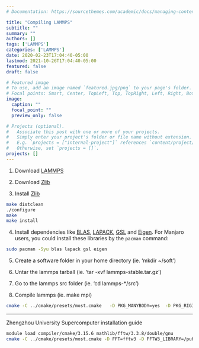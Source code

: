 ```yaml
---
# Documentation: https://sourcethemes.com/academic/docs/managing-content/

title: "Compiling LAMMPS"
subtitle: ""
summary: ""
authors: []
tags: ['LAMMPS']
categories: ['LAMMPS']
date: 2020-02-23T17:04:40-05:00
lastmod: 2021-10-26T17:04:40-05:00
featured: false
draft: false

# Featured image
# To use, add an image named `featured.jpg/png` to your page's folder.
# Focal points: Smart, Center, TopLeft, Top, TopRight, Left, Right, BottomLeft, Bottom, BottomRight.
image:
  caption: ""
  focal_point: ""
  preview_only: false

# Projects (optional).
#   Associate this post with one or more of your projects.
#   Simply enter your project's folder or file name without extension.
#   E.g. `projects = ["internal-project"]` references `content/project/deep-learning/index.md`.
#   Otherwise, set `projects = []`.
projects: []
---
```

1. Download [LAMMPS](http://lammps.sandia.gov/download.html)

2. Download [Zlib](https://www.zlib.net/)

3. Install [Zlib](https://www.zlib.net/)

  ``` bash
  make distclean
  ./configure
  make
  make install
  ```

4. Install dependencies like [BLAS](http://www.netlib.org/blas/), [LAPACK](http://www.netlib.org/lapack/), [GSL](https://www.gnu.org/software/gsl/) and [Eigen](http://eigen.tuxfamily.org/index.php?title=Main_Page). For Manjaro users, you could install these libraries by the `pacman` command:

``` bash
sudo pacman -Syu blas lapack gsl eigen
```

5. Create a software folder in your home directory (ie. ‘mkdir ~/soft’)

6. Untar the lammps tarball (ie. ‘tar -xvf lammps-stable.tar.gz’)

7. Go to the lammps src folder (ie. ‘cd lammps-*/src’)

8. Compile lammps (ie. make mpi)

``` bash
cmake -C ../cmake/presets/most.cmake   -D PKG_MANYBODY=yes  -D PKG_RIGID=yes -D PKG_MISC=yes -D PKG_USER-REAXC=yes -D PKG_MOLECULE=yes -D PKG_USER-DIFFRACTION=yes -D PKG_GPU=yes -D GPU_API=cuda -D GPU_ARCH=sm_75 -D CUDA_MPS_SUPPORT=yes -D PKG_COMPRESS=yes -D ZLIB_INCLUDE_DIR=/usr/local/include -D ZLIB_LIBRARIES=/usr/local/lib ../cmake  # configuration with (command-line) cmake
```

-------------------------------------------------
Zhengzhou University Supercomputer installation guide

``` bash
module load compiler/cmake/3.15.6 mathlib/fftw/3.3.8/double/gnu
cmake -C ../cmake/presets/most.cmake -D FFT=fftw3 -D FFTW3_LIBRARY=/public/software/mathlib/fftw/3.3.8/double/gnu/lib/libfftw3.a -D CMAKE_Fortran_COMPILER=gfortran -D BUILD_MPI=yes -D PKG_KIM=yes -D DOWNLOAD_KIM=no   ../cmake
```
